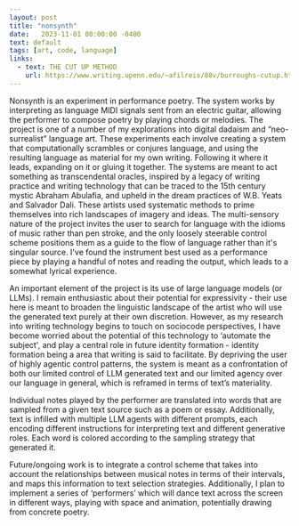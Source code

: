 ```yaml
---
layout: post
title: "nonsynth"
date:   2023-11-01 00:00:00 -0400
text: default
tags: [art, code, language]
links:
  - text: THE CUT UP METHOD
    url: https://www.writing.upenn.edu/~afilreis/88v/burroughs-cutup.html
---
```

Nonsynth is an experiment in performance poetry. The system works by interpreting as language MIDI signals sent from an electric guitar, allowing the performer to compose poetry by playing chords or melodies. The project is one of a number of my explorations into digital dadaism and “neo-surrealist” language art. These experiments each involve creating a system that computationally scrambles or conjures language, and using the resulting language as material for my own writing. Following it where it leads, expanding on it or gluing it together. The systems are meant to act something as transcendental oracles, inspired by a legacy of writing practice and writing technology that can be traced to the 15th century mystic Abraham Abulafia, and upheld in the dream practices of W.B. Yeats and Salvador Dali. These artists used systematic methods to prime themselves into rich landscapes of imagery and ideas. The multi-sensory nature of the project invites the user to search for language with the idioms of music rather than pen stroke, and the only loosely steerable control scheme positions them as a guide to the flow of language rather than it's singular source. I've found the instrument best used as a performance piece by playing a handful of notes and reading the output, which leads to a somewhat lyrical experience.

An important element of the project is its use of large language models (or LLMs). I remain enthusiastic about their potential for expressivity - their use here is meant to broaden the linguistic landscape of the artist who will use the generated text purely at their own discretion. However, as my research into writing technology begins to touch on sociocode perspectives, I have become worried about the potential of this technology to ‘automate the subject', and play a central role in future identity formation - identity formation being a area that writing is said to facilitate. By depriving the user of highly agentic control patterns, the system is meant as a confrontation of both our limited control of LLM generated text and our limited agency over our language in general, which is reframed in terms of text’s materiality. 

Individual notes played by the performer are translated into words that are sampled from a given text source such as a poem or essay. Additionally, text is infilled with multiple LLM agents with different prompts, each encoding different instructions for interpreting text and different generative roles. Each word is colored according to the sampling strategy that generated it.

Future/ongoing work is to integrate a control scheme that takes into account the relationships between musical notes in terms of their intervals, and maps this information to text selection strategies. Additionally, I plan to implement a series of ‘performers’ which will dance text across the screen in different ways, playing with space and animation, potentially drawing from concrete poetry.
